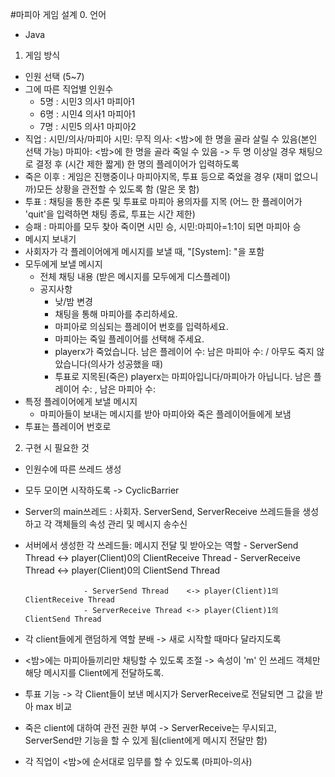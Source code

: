 #마피아 게임 설계
0. 언어
 - Java

1. 게임 방식
 - 인원 선택 (5~7)
  - 그에 따른 직업별 인원수
    - 5명 : 시민3 의사1 마피아1
    - 6명 : 시민4 의사1 마피아1
    - 7명 : 시민5 의사1 마피아2
 - 직업
  : 시민/의사/마피아
    시민: 무직
    의사: <밤>에 한 명을 골라 살릴 수 있음(본인 선택 가능)
    마피아: <밤>에 한 명을 골라 죽일 수 있음
    -> 두 명 이상일 경우 채팅으로 결정 후 (시간 제한 짧게) 한 명의 플레이어가 입력하도록
 - 죽은 이후
  : 게임은 진행중이나 마피아지목, 투표 등으로 죽었을 경우 (재미 없으니까)모든 상황을 관전할 수 있도록 함 (말은 못 함)
 - 투표
  : 채팅을 통한 추론 및 투표로 마피아 용의자를 지목 (어느 한 플레이어가 'quit'을 입력하면 채팅 종료, 투표는 시간 제한)
 - 승패
  : 마피아를 모두 찾아 죽이면 시민 승, 시민:마피아=1:1이 되면 마피아 승
 - 메시지 보내기
  - 사회자가 각 플레이어에게 메시지를 보낼 때, "[System]: "을 포함
  - 모두에게 보낼 메시지
    - 전체 채팅 내용 (받은 메시지를 모두에게 디스플레이)
    - 공지사항
      - 낮/밤 변경
      - 채팅을 통해 마피아를 추리하세요.
      - 마피아로 의심되는 플레이어 번호를 입력하세요.
      - 마피아는 죽일 플레이어를 선택해 주세요.
      - playerx가 죽었습니다. 남은 플레이어 수: 남은 마피아 수: / 아무도 죽지 않았습니다(의사가 성공했을 때)
      - 투표로 지목된(죽은) playerx는 마피아입니다/마피아가 아닙니다. 남은 플레이어 수: , 남은 마피아 수:
  - 특정 플레이어에게 보낼 메시지
    - 마피아들이 보내는 메시지를 받아 마피아와 죽은 플레이어들에게 보냄
  - 투표는 플레이어 번호로
  
2. 구현 시 필요한 것
 - 인원수에 따른 쓰레드 생성
 - 모두 모이면 시작하도록 -> CyclicBarrier
 - Server의 main쓰레드 : 사회자. ServerSend, ServerReceive 쓰레드들을 생성하고 각 객체들의 속성 관리 및 메시지 송수신
 - 서버에서 생성한 각 쓰레드들: 메시지 전달 및 받아오는 역할
 					- ServerSend Thread	   <-> player(Client)0의 ClientReceive Thread
 	 				- ServerReceive Thread <-> player(Client)0의 ClientSend Thread

 					- ServerSend Thread	   <-> player(Client)1의 ClientReceive Thread
 				 	- ServerReceive Thread <-> player(Client)1의 ClientSend Thread
 					
 - 각 client들에게 랜덤하게 역할 분배 -> 새로 시작할 때마다 달라지도록
 - <밤>에는 마피아들끼리만 채팅할 수 있도록 조절 -> 속성이 'm' 인 쓰레드 객체만 해당 메시지를 Client에게 전달하도록.
 - 투표 기능 -> 각 Client들이 보낸 메시지가 ServerReceive로 전달되면 그 값을 받아 max 비교
 - 죽은 client에 대하여 관전 권한 부여 -> ServerReceive는 무시되고, ServerSend만 기능을 할 수 있게 됨(client에게 메시지 전달만 함)
 - 각 직업이 <밤>에 순서대로 임무를 할 수 있도록 (마피아-의사)
